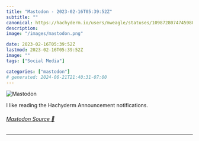```yaml
---
title: "Mastodon - 2023-02-16T05:39:52Z"
subtitle: ""
canonical: https://hachyderm.io/users/mweagle/statuses/109872807474598080
description:
image: "/images/mastodon.png"

date: 2023-02-16T05:39:52Z
lastmod: 2023-02-16T05:39:52Z
image: ""
tags: ["Social Media"]

categories: ["mastodon"]
# generated: 2024-06-21T21:40:31-07:00
---
```

![Mastodon](/images/mastodon.png)

<p>I like reading the Hachyderm Announcement notifications.</p>


###### [Mastodon Source 🐘](https://hachyderm.io/@mweagle/109872807474598080)

___

